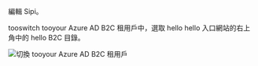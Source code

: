 編輯 Sipi。

tooswitch tooyour Azure AD B2C 租用戶中，選取 hello hello 入口網站的右上角中的 hello B2C 目錄。

![切換 tooyour Azure AD B2C 租用戶](./media/active-directory-b2c-switch-b2c-tenant/switch-to-b2c-tenant.png)

